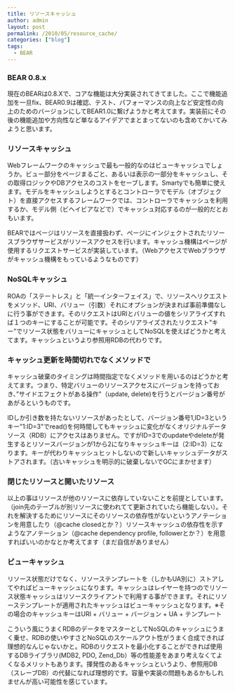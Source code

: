 ```yaml
---
title: リソースキャッシュ
author: admin
layout: post
permalink: /2010/05/resource_cache/
categories: ["blog"]
tags:
  - BEAR
---
```


### BEAR 0.8.x

現在のBEARは0.8.Xで、コアな機能は大分実装されてきてました。ここで機能追加を一旦fix、BEAR0.9は確認、テスト、パフォーマンスの向上など安定性の向上のためのバージョンにしてBEAR1.0に繋げようかと考えてます。実装前にその後の機能追加や方向性など単なるアイデアでまとまってないのも含めてかいてみようと思います。

### リソースキャッシュ

Webフレームワークのキャッシュで最も一般的なのはビューキャッシュでしょうか。ビュー部分をページまるごと、あるいは表示の一部分をキャッシュし、その取得ロジックやDBアクセスのコストをセーブします。Smartyでも簡単に使えます。モデルをキャッシュしようとするとコントローラでモデル（オブジェクト）を直接アクセスするフレームワークでは、コントローラでキャッシュを利用するか、モデル側（ビヘイビアなどで）でキャッシュ対応するのが一般的だとおもいます。

BEARではページはリソースを直接扱わず、ページにインジェクトされたリソースブラウザサービスがリソースアクセスを行います。キャッシュ機構はページが使用するリクエストサービスが実装しています。（WebアクセスでWebブラウザがキャッシュ機構をもっているようなものです）

### NoSQLキャッシュ

ROAの「ステートレス」と「統一インターフェイス」で、リソースへリクエストをメソッド、URI、バリュー（引数）それにオプションが決まれば事前準備なしに行う事ができます。そのリクエストはURIとバリューの値をシリアライズすれば１つのキーにすることが可能です。そのシリアライズされたリクエスト&rdquo;キー&rdquo;でリソース状態をバリューにキャッシュとしてNoSQLを使えばどうかと考えてます。キャッシュというより参照用RDBの代わりです。

### キャッシュ更新を時間切れでなくメソッドで

キャッシュ破棄のタイミングは時間指定でなくメソッドを用いるのはどうかと考えてます。つまり、特定バリューのリソースアクセスにバージョンを持っておき、&rdquo;サイドエフェクトがある操作"（update, delete)を行うとバージョン番号があがるというものです。

IDしか引き数を持たないリソースがあったとして、バージョン番号1,ID=3というキー"1:ID=3"でread()を何時間してもキャッシュに変化がなくオリジナルデータソース（RDB）にアクセスはありません。ですがID=3でのupdateやdeleteが発生するとリソースバージョンが1から2になりキャッシュキーは（2:ID=3）になります。キーが代わりキャッシュヒットしないので新しいキャッシュデータがストアされます。（古いキャッシュを明示的に破棄しないでGCにまかせます）

### 閉じたリソースと開いたリソース

以上の事はリソースが他のリソースに依存していないことを前提としています。（join先のテーブルが別リソースに使われてて更新されていたら機能しない）。それを解決するためにリソースにそのリソースの依存性がないというアノテーションを用意したり（@cache closedとか？）リソースキャッシュの依存性を示すようなアノテーション（@cache dependency profile, followerとか？）を用意すればいいのかなとか考えてます（まだ自信がありません）

### ビューキャッシュ

リソース状態だけでなく、リソーステンプレートを（しかもUA別に）ストアしてやればビューキャッシュになります。キャッシュはレイヤーを持つのでリソース状態キャッシュはリソースクライアントで利用する事ができます。それにリソーステンプレートが適用されたキャッシュはビューキャッシュとなります。※その場合のキャッシュキーはURI + バリュー + バージョン + UA + テンプレート

こういう風にうまくRDBのデータをマスターとしてNoSQLのキャッシュにうまく乗せ、RDBの使いやすさとNoSQLのスケールアウト性がうまく合成できれば理想的なんじゃないかと。RDBのリクエストを最小化することができれば使用するDBライブラリ(MDB2, PDO, Zend_Db）等の性能差をあまり考えなくてよくなるメリットもあります。揮発性のあるキャッシュというより、参照用DB（スレーブDB）の代替になれば理想的です。容量や実装の問題もあるかもしれませんが高い可能性を感じています。
